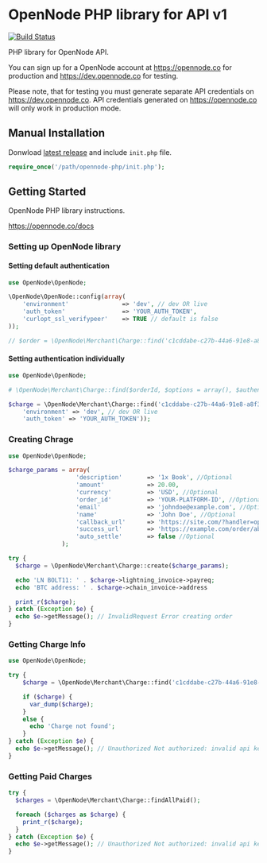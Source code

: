 # OpenNode PHP library for API v1

[![Build Status](https://travis-ci.org/opennodedev/opennode-php.svg?branch=master)](https://travis-ci.org/opennodedev/opennode-php)

PHP library for OpenNode API.

You can sign up for a OpenNode account at <https://opennode.co> for production and <https://dev.opennode.co> for testing.

Please note, that for testing you must generate separate API credentials on <https://dev.opennode.co>. API credentials generated on <https://opennode.co> will only work in production mode.

## Manual Installation

Donwload [latest release](https://github.com/opennodedev/opennode-php/releases) and include `init.php` file.

```php
require_once('/path/opennode-php/init.php');
```

## Getting Started

OpenNode PHP library instructions.

https://opennode.co/docs

### Setting up OpenNode library

#### Setting default authentication

```php
use OpenNode\OpenNode;

\OpenNode\OpenNode::config(array(
    'environment'               => 'dev', // dev OR live
    'auth_token'                => 'YOUR_AUTH_TOKEN',
    'curlopt_ssl_verifypeer'    => TRUE // default is false
));

// $order = \OpenNode\Merchant\Charge::find('c1cddabe-c27b-44a6-91e8-a8f3553dc5c7');
```

#### Setting authentication individually

```php
use OpenNode\OpenNode;

# \OpenNode\Merchant\Charge::find($orderId, $options = array(), $authentication = array())

$charge = \OpenNode\Merchant\Charge::find('c1cddabe-c27b-44a6-91e8-a8f3553dc5c7', array(), array(
    'environment' => 'dev', // dev OR live
    'auth_token' => 'YOUR_AUTH_TOKEN'));
```

### Creating Chrage

```php
use OpenNode\OpenNode;

$charge_params = array(
                   'description'       => '1x Book', //Optional
                   'amount'            => 20.00,
                   'currency'          => 'USD', //Optional
                   'order_id'          => 'YOUR-PLATFORM-ID', //Optional
                   'email'             => 'johndoe@example.com', //Optional
                   'name'              => 'John Doe', //Optional
                   'callback_url'      => 'https://site.com/?handler=opennode', //Optional
                   'success_url'       => 'https://example.com/order/abc123', //Optional
                   'auto_settle'       => false //Optional
               );

try {
  $charge = \OpenNode\Merchant\Charge::create($charge_params);

  echo 'LN BOLT11: ' . $charge->lightning_invoice->payreq;
  echo 'BTC address: ' . $charge->chain_invoice->address

  print_r($charge);
} catch (Exception $e) {
  echo $e->getMessage(); // InvalidRequest Error creating order
}
```

### Getting Charge Info

```php
use OpenNode\OpenNode;

try {
    $charge = \OpenNode\Merchant\Charge::find('c1cddabe-c27b-44a6-91e8-a8f3553dc5c7');

    if ($charge) {
      var_dump($charge);
    }
    else {
      echo 'Charge not found';
    }
} catch (Exception $e) {
  echo $e->getMessage(); // Unauthorized Not authorized: invalid api key
}
```

### Getting Paid Charges

```php
try {
  $charges = \OpenNode\Merchant\Charge::findAllPaid();

  foreach ($charges as $charge) {
    print_r($charge);
  }
} catch (Exception $e) {
  echo $e->getMessage(); // Unauthorized Not authorized: invalid api key
}
```

